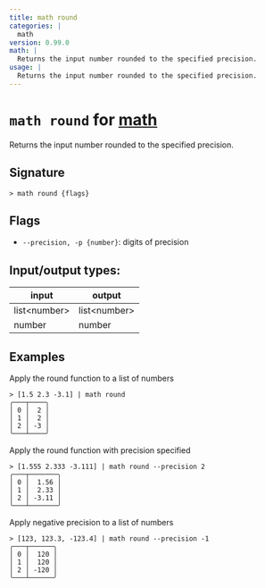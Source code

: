 ```yaml
---
title: math round
categories: |
  math
version: 0.99.0
math: |
  Returns the input number rounded to the specified precision.
usage: |
  Returns the input number rounded to the specified precision.
---
```

<!-- This file is automatically generated. Please edit the command in https://github.com/nushell/nushell instead. -->

# `math round` for [math](/commands/categories/math.md)

<div class='command-title'>Returns the input number rounded to the specified precision.</div>

## Signature

```> math round {flags} ```

## Flags

 -  `--precision, -p {number}`: digits of precision


## Input/output types:

| input        | output       |
| ------------ | ------------ |
| list\<number\> | list\<number\> |
| number       | number       |
## Examples

Apply the round function to a list of numbers
```nu
> [1.5 2.3 -3.1] | math round
╭───┬────╮
│ 0 │  2 │
│ 1 │  2 │
│ 2 │ -3 │
╰───┴────╯

```

Apply the round function with precision specified
```nu
> [1.555 2.333 -3.111] | math round --precision 2
╭───┬───────╮
│ 0 │  1.56 │
│ 1 │  2.33 │
│ 2 │ -3.11 │
╰───┴───────╯

```

Apply negative precision to a list of numbers
```nu
> [123, 123.3, -123.4] | math round --precision -1
╭───┬──────╮
│ 0 │  120 │
│ 1 │  120 │
│ 2 │ -120 │
╰───┴──────╯

```
